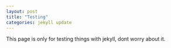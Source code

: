 ```yaml
---
layout: post
title: "Testing"
categories: jekyll update
---
```

This page is only for testing things with jekyll, dont worry about it.